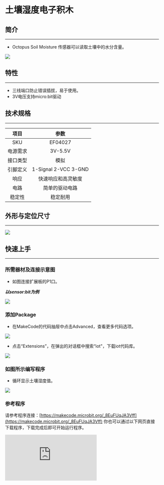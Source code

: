 # 土壤湿度电子积木

## 简介
---
- Octopus Soil Moisture 传感器可以读取土壤中的水分含量。

 ![](https://wiki-media-ef.oss-cn-hongkong.aliyuncs.com//images/6eULTGI.jpg)

## 特性
---

- 三线端口防止错误插拔，易于使用。
- 3V电压支持micro:bit驱动

## 技术规格
---

项目 | 参数
:-: | :-:
SKU|EF04027
电源需求|3V-5.5V
接口类型|模拟
引脚定义|1-Signal 2-VCC 3-GND
响应|快速响应和高灵敏度
电路|简单的驱动电路
稳定性|稳定耐用

## 外形与定位尺寸
---

 ![](https://wiki-media-ef.oss-cn-hongkong.aliyuncs.com//images/fNkBc5w.png)

## 快速上手
---

### 所需器材及连接示意图
- 如图连接扩展板的P1口。

***以sensor:bit为例***

 ![](https://wiki-media-ef.oss-cn-hongkong.aliyuncs.com//images/gcLtAb7.png)

### 添加Package
- 在MakeCode的代码抽屉中点击Advanced，查看更多代码选项。

 ![](https://wiki-media-ef.oss-cn-hongkong.aliyuncs.com//images/smtcNoB.png)

- 点击“Extensions”，在弹出的对话框中搜索“iot"，下载iot代码库。




![](https://wiki-media-ef.oss-cn-hongkong.aliyuncs.com//images/AaZxCEb.jpg)




### 如图所示编写程序
- 循环显示土壤湿度值。



![](https://wiki-media-ef.oss-cn-hongkong.aliyuncs.com//images/04027_03.png)



### 参考程序
请参考程序连接：[https://makecode.microbit.org/_8EuFUqJA3Vff](https://makecode.microbit.org/_8EuFUqJA3Vff)
你也可以通过以下网页直接下载程序，下载完成后即可开始运行程序。

<div
    style={{
        position: 'relative',
        paddingBottom: '60%',
        overflow: 'hidden',
    }}
>
    <iframe
        src="https://makecode.microbit.org/_8EuFUqJA3Vff"
        frameborder="0"
        sandbox="allow-popups allow-forms allow-scripts allow-same-origin"
        style={{
            position: 'absolute',
            width: '100%',
            height: '100%',
        }}
    />
</div>
---

### 结果
- 将此传感器模块插入土壤中后，可以在micro:bit的点阵屏上显示出土壤含水量的值。




## Python 编程

### 步骤 1
下载压缩包并解压[Octopus_MicroPython-master](https://github.com/lionyhw/Octopus_MicroPython/archive/master.zip)
打开[Python editor](https://python.microbit.org/v/2.0)

![](https://wiki-media-ef.oss-cn-hongkong.aliyuncs.com//images/05001_07.png)

为了给土壤湿度传感器编程，我们需要添加soilhumidity.py。点击Load/Save，然后点击Show Files（1）下拉菜单，再点击Add file在本地找到下载并解压完成的Octopus_MicroPython-master文件夹，从中选择soilhumidity.py添加进来。

![](https://wiki-media-ef.oss-cn-hongkong.aliyuncs.com//images/05001_08.png)
![](https://wiki-media-ef.oss-cn-hongkong.aliyuncs.com//images/05001_09.png)
![](https://wiki-media-ef.oss-cn-hongkong.aliyuncs.com//images/04027_10.png)

### 步骤 2
### 参考程序
```
from microbit import *
from soilhumidity import *

s = SOILHUMIDITY(pin1)
while True:
    display.scroll(s.get_soilhumidity())
    sleep(100)
```


### 结果
- 通过micro:bit的LED矩阵显示当前土壤湿度传感器的返回值。




## 相关案例
---

## 技术文档
---
